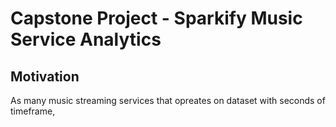 # Capstone Project - Sparkify Music Service Analytics

## Motivation

As many music streaming services that opreates on dataset with seconds of timeframe, 
